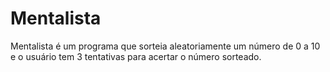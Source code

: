 # Mentalista
Mentalista é um programa que sorteia aleatoriamente um número de 0 a 10 e o usuário tem 3 tentativas para acertar o número sorteado.
